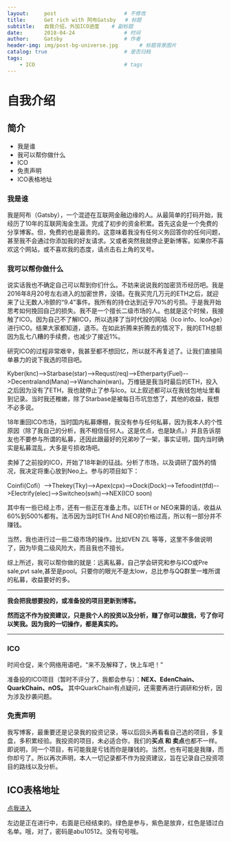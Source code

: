 ```yaml
---
layout:     post                      # 不修改
title:      Get rich with 阿布Gatsby   # 标题
subtitle:   自我介绍，外加ICO进度    # 副标题
date:       2018-04-24                # 时间
author:     Gatsby                    # 作者
header-img: img/post-bg-universe.jpg       # 标题背景图片
catalog: true                         # 是否归档
tags:
    - ICO                             # tags
---
```



# 自我介绍

## 简介
- 我是谁
- 我可以帮你做什么
- ICO
- 免责声明
- ICO表格地址

### 我是谁

我是阿布（Gatsby），一个混迹在互联网金融边缘的人。从最简单的打码开始，我经历了10年的互联网淘金生涯。完成了初步的资金积累。首先这会是一个免费的分享博客。但，免费的也是最贵的。这意味着我没有任何义务回答你的任何问题，甚至我不会通过你添加我的好友请求。又或者突然我就停止更新博客。如果你不喜欢这个网站，或不喜欢我的态度，请点击右上角的叉号。

### 我可以帮你做什么

说实话我也不确定自己可以帮到你们什么。不妨来说说我的加密货币经历吧。我是2016年8月20号左右进入的加密世界，没错。在我买完几万元的ETH之后，就迎来了让无数人冷颤的“9.4”事件。我所有的持仓达到近乎70%的亏损。于是我开始思考如何挽回自己的损失。我不是一个擅长二级市场的人。也就是这个时候，我接触了ICO。因为自己不了解ICO，所以选择了当时代投的网站（Ico info、IcoAge）进行ICO。结果大家都知道，退币。在如此折腾来折腾去的情况下，我的ETH总额因为乱七八糟的手续费，也减少了接近1%。

研究ICO的过程非常艰辛，我甚至都不想回忆，所以就不再复述了。让我们直接简单暴力的说下我选的项目吧。

Kyber(knc)-->Starbase(star)-->Requst(req)-->Etherparty(Fuel)-->Decentraland(Mana)-->Wanchain(wan)。万维链是我当时最后的ETH，投入之后因为没有了ETH，我也就停止了参与Ico。以上叙述都可以在我钱包地址里看到记录。当时我还稚嫩，除了Starbase是被每日币坑忽悠了，其他的收益，我想不必多说。

18年重回ICO市场，当时国内私募爆棚，我没有参与任何私募，因为我本人的个性原因（除了我自己的分析，我不相信任何人。这是优点，也是缺点。）并且告诉朋友也不要参与所谓的私募，还因此跟最好的兄弟吵了一架，事实证明，国内当时确实是私募混乱，大多是亏损收场吧。


卖掉了之前投的ICO，开始了18年新的征战。分析了市场，以及调研了国外的情况，我决定将重心放到Neo上。参与的项目如下：

Coinfi(Cofi）-->Thekey(Tky)-->Apex(cpx)-->Dock(Dock)-->Tefoodint(tfd)-->Electrify(elec)-->Switcheo(swh)-->NEX(ICO soon)

其中有一些已经上市，还有一些正在准备上市。以ETH or NEO来算的话，收益从60%到500%都有。法币因为当时ETH And NEO的价格过高，所以有一部分并不赚钱。

当然，我也进行过一些二级市场的操作。比如VEN ZIL 等等，这里不多做说明了，因为毕竟二级风险大，而且我也不擅长。

综上所述，我可以帮你做的就是：远离私募，自己学会研究和参与ICO或Pre sale,pvt sale,甚至是pool。只要你的眼光不是太low，总比参与QQ群里一堆所谓的私募，收益要好的多。

---
**我会把我想要投的，或准备投的项目更新到博客。**

**然而这不作为投资建议，只是我个人的投资以及分析，赚了你可以酸我，亏了你可以笑我。因为我的一切操作，都是真实的。**

---

### ICO

时间仓促，来个网络用语吧，“来不及解释了，快上车吧！”

准备投的ICO项目（暂时不评分了，我都会参与）：**NEX、EdenChain、QuarkChain、nOS。** 其中QuarkChain有点疑问，还需要再进行调研和分析，因为涉及抄袭问题。

### 免责声明

我写博客，最重要还是记录我的投资记录，等以后回头再看看自己选的项目，多复盘，多积累经验。我投资的项目，未必适合你，我们的**买点 和 卖点**也都不一样。即说明，同一个项目，有可能我是亏钱而你是赚钱的。当然，也有可能是我赚，而你却亏了。所以再次声明，本人一切记录都不作为投资建议，旨在记录自己投资项目的路线以及分析。

## ICO表格地址
[点我进入](https://docs.zoho.com.cn/sheet/open/eytop3d44d9b5d87d491e98705a6f950689dd)

左边是正在进行中，右面是已经结束的。绿色是参与，紫色是放弃，红色是错过白名单。哦，对了，密码是abu10512。没有句号哦。
